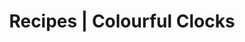 ---
layout: minecraft-mod/wiki/recipes

title: Recipes \| Colourful Clocks
mod_id: colourfulclocks
minecraft_version: 1.21.1
permalink: /colourfulclocks/wiki/1.21.1/recipes
---